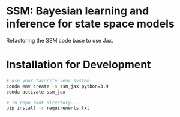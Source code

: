 # SSM: Bayesian learning and inference for state space models

Refactoring the SSM code base to use Jax.

# Installation for Development

```bash
# use your favorite venv system
conda env create -n ssm_jax python=3.9
conda activate ssm_jax

# in repo root directory...
pip install -r requirements.txt
```


